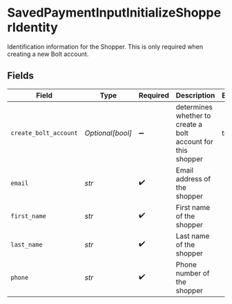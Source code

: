 # SavedPaymentInputInitializeShopperIdentity

Identification information for the Shopper. This is only required when creating a new Bolt account.


## Fields

| Field                                                        | Type                                                         | Required                                                     | Description                                                  | Example                                                      |
| ------------------------------------------------------------ | ------------------------------------------------------------ | ------------------------------------------------------------ | ------------------------------------------------------------ | ------------------------------------------------------------ |
| `create_bolt_account`                                        | *Optional[bool]*                                             | :heavy_minus_sign:                                           | determines whether to create a bolt account for this shopper | true                                                         |
| `email`                                                      | *str*                                                        | :heavy_check_mark:                                           | Email address of the shopper                                 |                                                              |
| `first_name`                                                 | *str*                                                        | :heavy_check_mark:                                           | First name of the shopper                                    |                                                              |
| `last_name`                                                  | *str*                                                        | :heavy_check_mark:                                           | Last name of the shopper                                     |                                                              |
| `phone`                                                      | *str*                                                        | :heavy_check_mark:                                           | Phone number of the shopper                                  |                                                              |